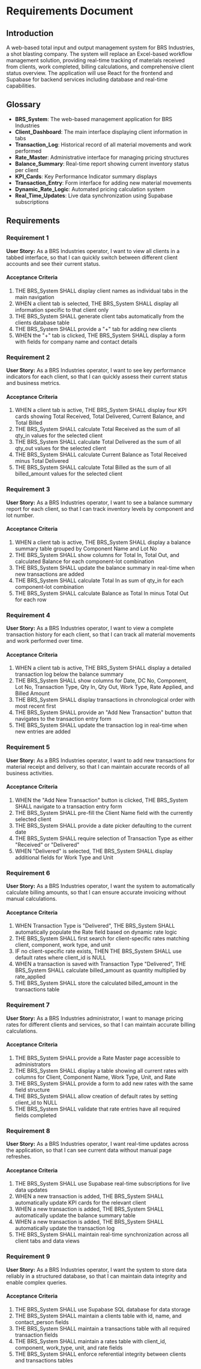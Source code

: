 # Requirements Document

## Introduction

A web-based total input and output management system for BRS Industries, a shot blasting company. The system will replace an Excel-based workflow management solution, providing real-time tracking of materials received from clients, work completed, billing calculations, and comprehensive client status overview. The application will use React for the frontend and Supabase for backend services including database and real-time capabilities.

## Glossary

- **BRS_System**: The web-based management application for BRS Industries
- **Client_Dashboard**: The main interface displaying client information in tabs
- **Transaction_Log**: Historical record of all material movements and work performed
- **Rate_Master**: Administrative interface for managing pricing structures
- **Balance_Summary**: Real-time report showing current inventory status per client
- **KPI_Cards**: Key Performance Indicator summary displays
- **Transaction_Entry**: Form interface for adding new material movements
- **Dynamic_Rate_Logic**: Automated pricing calculation system
- **Real_Time_Updates**: Live data synchronization using Supabase subscriptions

## Requirements

### Requirement 1

**User Story:** As a BRS Industries operator, I want to view all clients in a tabbed interface, so that I can quickly switch between different client accounts and see their current status.

#### Acceptance Criteria

1. THE BRS_System SHALL display client names as individual tabs in the main navigation
2. WHEN a client tab is selected, THE BRS_System SHALL display all information specific to that client only
3. THE BRS_System SHALL generate client tabs automatically from the clients database table
4. THE BRS_System SHALL provide a "+" tab for adding new clients
5. WHEN the "+" tab is clicked, THE BRS_System SHALL display a form with fields for company name and contact details

### Requirement 2

**User Story:** As a BRS Industries operator, I want to see key performance indicators for each client, so that I can quickly assess their current status and business metrics.

#### Acceptance Criteria

1. WHEN a client tab is active, THE BRS_System SHALL display four KPI cards showing Total Received, Total Delivered, Current Balance, and Total Billed
2. THE BRS_System SHALL calculate Total Received as the sum of all qty_in values for the selected client
3. THE BRS_System SHALL calculate Total Delivered as the sum of all qty_out values for the selected client
4. THE BRS_System SHALL calculate Current Balance as Total Received minus Total Delivered
5. THE BRS_System SHALL calculate Total Billed as the sum of all billed_amount values for the selected client

### Requirement 3

**User Story:** As a BRS Industries operator, I want to see a balance summary report for each client, so that I can track inventory levels by component and lot number.

#### Acceptance Criteria

1. WHEN a client tab is active, THE BRS_System SHALL display a balance summary table grouped by Component Name and Lot No
2. THE BRS_System SHALL show columns for Total In, Total Out, and calculated Balance for each component-lot combination
3. THE BRS_System SHALL update the balance summary in real-time when new transactions are added
4. THE BRS_System SHALL calculate Total In as sum of qty_in for each component-lot combination
5. THE BRS_System SHALL calculate Balance as Total In minus Total Out for each row

### Requirement 4

**User Story:** As a BRS Industries operator, I want to view a complete transaction history for each client, so that I can track all material movements and work performed over time.

#### Acceptance Criteria

1. WHEN a client tab is active, THE BRS_System SHALL display a detailed transaction log below the balance summary
2. THE BRS_System SHALL show columns for Date, DC No, Component, Lot No, Transaction Type, Qty In, Qty Out, Work Type, Rate Applied, and Billed Amount
3. THE BRS_System SHALL display transactions in chronological order with most recent first
4. THE BRS_System SHALL provide an "Add New Transaction" button that navigates to the transaction entry form
5. THE BRS_System SHALL update the transaction log in real-time when new entries are added

### Requirement 5

**User Story:** As a BRS Industries operator, I want to add new transactions for material receipt and delivery, so that I can maintain accurate records of all business activities.

#### Acceptance Criteria

1. WHEN the "Add New Transaction" button is clicked, THE BRS_System SHALL navigate to a transaction entry form
2. THE BRS_System SHALL pre-fill the Client Name field with the currently selected client
3. THE BRS_System SHALL provide a date picker defaulting to the current date
4. THE BRS_System SHALL require selection of Transaction Type as either "Received" or "Delivered"
5. WHEN "Delivered" is selected, THE BRS_System SHALL display additional fields for Work Type and Unit

### Requirement 6

**User Story:** As a BRS Industries operator, I want the system to automatically calculate billing amounts, so that I can ensure accurate invoicing without manual calculations.

#### Acceptance Criteria

1. WHEN Transaction Type is "Delivered", THE BRS_System SHALL automatically populate the Rate field based on dynamic rate logic
2. THE BRS_System SHALL first search for client-specific rates matching client, component, work type, and unit
3. IF no client-specific rate exists, THEN THE BRS_System SHALL use default rates where client_id is NULL
4. WHEN a transaction is saved with Transaction Type "Delivered", THE BRS_System SHALL calculate billed_amount as quantity multiplied by rate_applied
5. THE BRS_System SHALL store the calculated billed_amount in the transactions table

### Requirement 7

**User Story:** As a BRS Industries administrator, I want to manage pricing rates for different clients and services, so that I can maintain accurate billing calculations.

#### Acceptance Criteria

1. THE BRS_System SHALL provide a Rate Master page accessible to administrators
2. THE BRS_System SHALL display a table showing all current rates with columns for Client, Component Name, Work Type, Unit, and Rate
3. THE BRS_System SHALL provide a form to add new rates with the same field structure
4. THE BRS_System SHALL allow creation of default rates by setting client_id to NULL
5. THE BRS_System SHALL validate that rate entries have all required fields completed

### Requirement 8

**User Story:** As a BRS Industries operator, I want real-time updates across the application, so that I can see current data without manual page refreshes.

#### Acceptance Criteria

1. THE BRS_System SHALL use Supabase real-time subscriptions for live data updates
2. WHEN a new transaction is added, THE BRS_System SHALL automatically update KPI cards for the relevant client
3. WHEN a new transaction is added, THE BRS_System SHALL automatically update the balance summary table
4. WHEN a new transaction is added, THE BRS_System SHALL automatically update the transaction log
5. THE BRS_System SHALL maintain real-time synchronization across all client tabs and data views

### Requirement 9

**User Story:** As a BRS Industries operator, I want the system to store data reliably in a structured database, so that I can maintain data integrity and enable complex queries.

#### Acceptance Criteria

1. THE BRS_System SHALL use Supabase SQL database for data storage
2. THE BRS_System SHALL maintain a clients table with id, name, and contact_person fields
3. THE BRS_System SHALL maintain a transactions table with all required transaction fields
4. THE BRS_System SHALL maintain a rates table with client_id, component, work_type, unit, and rate fields
5. THE BRS_System SHALL enforce referential integrity between clients and transactions tables